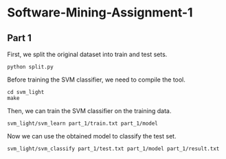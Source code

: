 # Software-Mining-Assignment-1


## Part 1

First, we split the original dataset into train and test sets.
```
python split.py
```

Before training the SVM classifier, we need to compile the tool.
```
cd svm_light
make
```

Then, we can train the SVM classifier on the training data.
```
svm_light/svm_learn part_1/train.txt part_1/model
```

Now we can use the obtained model to classify the test set.
```
svm_light/svm_classify part_1/test.txt part_1/model part_1/result.txt
```